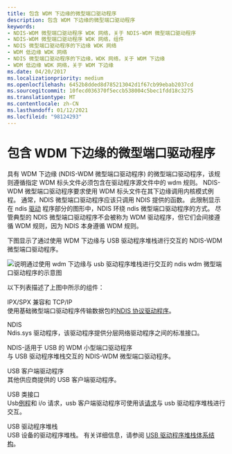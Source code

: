 ```yaml
---
title: 包含 WDM 下边缘的微型端口驱动程序
description: 包含 WDM 下边缘的微型端口驱动程序
keywords:
- NDIS-WDM 微型端口驱动程序 WDK 网络，关于 NDIS-WDM 微型端口驱动程序
- NDIS-WDM 微型端口驱动程序 WDK 网络，组件
- NDIS 微型端口驱动程序的下边缘 WDK 网络
- WDM 低边缘 WDK 网络
- NDIS 微型端口驱动程序的下边缘，WDK 网络，关于 WDM 下边缘
- WDM 低边缘 WDK 网络，关于 WDM 下边缘
ms.date: 04/20/2017
ms.localizationpriority: medium
ms.openlocfilehash: 6452b8dded8d785213042d1f67cb99ebab2037cd
ms.sourcegitcommit: 10fecd036370f5eccb538004c5bec1fdd18c3275
ms.translationtype: MT
ms.contentlocale: zh-CN
ms.lasthandoff: 01/12/2021
ms.locfileid: "98124293"
---
```

# <a name="miniport-driver-with-a-wdm-lower-edge"></a>包含 WDM 下边缘的微型端口驱动程序





具有 WDM 下边缘 (NDIS-WDM 微型端口驱动程序) 的微型端口驱动程序，该规则遵循指定 WDM 标头文件必须包含在驱动程序源文件中的 wdm 规则。 NDIS-WDM 微型端口驱动程序要求使用 WDM 标头文件在其下边缘调用内核模式例程。 通常，NDIS 微型端口驱动程序应该只调用 NDIS 提供的函数。 此限制显示在 ndis [驱动](ndis-drivers.md) 程序部分的图形中，NDIS 环绕 ndis 微型端口驱动程序的方式。 尽管典型的 NDIS 微型端口驱动程序不会被称为 WDM 驱动程序，但它们会间接遵循 WDM 规则，因为 NDIS 本身遵循 WDM 规则。

下图显示了通过使用 WDM 下边缘与 USB 驱动程序堆栈进行交互的 NDIS-WDM 微型端口驱动程序。

![说明通过使用 wdm 下边缘与 usb 驱动程序堆栈进行交互的 ndis wdm 微型端口驱动程序的示意图](images/nonndslo.png)

以下列表描述了上图中所示的组件：

<a href="" id="ipx-spx-compatible-and-tcp-ip"></a>IPX/SPX 兼容和 TCP/IP  
使用基础微型端口驱动程序传输数据包的[NDIS 协议驱动程序](./roadmap-for-developing-ndis-protocol-drivers.md)。

<a href="" id="ndis"></a>NDIS  
Ndis.sys 驱动程序，该驱动程序提供分层网络驱动程序之间的标准接口。

<a href="" id="ndis-wdm-miniport-driver-for-usb"></a>NDIS-适用于 USB 的 WDM 小型端口驱动程序  
与 USB 驱动程序堆栈交互的 NDIS-WDM 微型端口驱动程序。

<a href="" id="usb-client-drivers"></a>USB 客户端驱动程序  
其他供应商提供的 USB 客户端驱动程序。

<a href="" id="usb-class-interface"></a>USB 类接口  
Usb[例程](/previous-versions/windows/hardware/drivers/ff540046(v=vs.85))和 i/o 请求，usb 客户端驱动程序可使用该[请求](/previous-versions/ff537421(v=vs.85))与 usb 驱动程序堆栈进行交互。

<a href="" id="usb-driver-stack"></a>USB 驱动程序堆栈  
USB 设备的驱动程序堆栈。 有关详细信息，请参阅 [USB 驱动程序堆栈体系结构](../usbcon/usb-3-0-driver-stack-architecture.md)。

